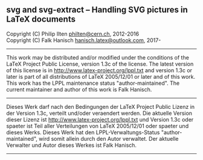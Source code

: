 
 svg and svg-extract &ndash; Handling SVG pictures in LaTeX documents 
----------------------------------------------------------------------------

 Copyright (C) Philip Ilten <philten@cern.ch>, 2012-2016<br>
 Copyright (C) Falk Hanisch <hanisch.latex@outlook.com>, 2017-

----------------------------------------------------------------------------

 This work may be distributed and/or modified under the conditions of the
 LaTeX Project Public License, version 1.3c of the license. The latest
 version of this license is in http://www.latex-project.org/lppl.txt and 
 version 1.3c or later is part of all distributions of LaTeX 2005/12/01
 or later and of this work. This work has the LPPL maintenance status 
 "author-maintained". The current maintainer and author of this work
 is Falk Hanisch.

----------------------------------------------------------------------------

 Dieses Werk darf nach den Bedingungen der LaTeX Project Public Lizenz
 in der Version 1.3c, verteilt und/oder veraendert werden. Die aktuelle 
 Version dieser Lizenz ist http://www.latex-project.org/lppl.txt und 
 Version 1.3c oder spaeter ist Teil aller Verteilungen von LaTeX 2005/12/01 
 oder spaeter und dieses Werks. Dieses Werk hat den LPPL-Verwaltungs-Status 
 "author-maintained", wird somit allein durch den Autor verwaltet. Der 
 aktuelle Verwalter und Autor dieses Werkes ist Falk Hanisch.

----------------------------------------------------------------------------
